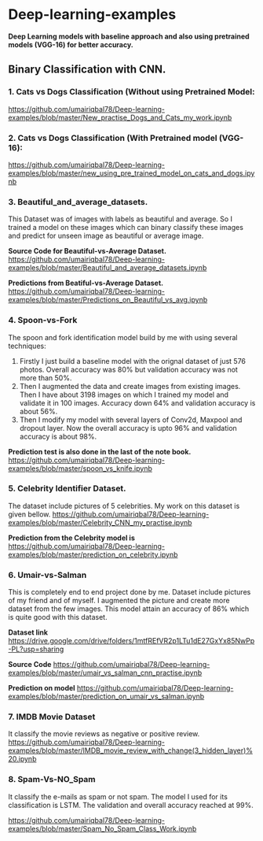 # Deep-learning-examples
**Deep Learning models with baseline approach and also using pretrained models (VGG-16) for better accuracy.**

## Binary Classification with CNN.
### 1. Cats vs Dogs Classification (Without using Pretrained Model:
https://github.com/umairiqbal78/Deep-learning-examples/blob/master/New_practise_Dogs_and_Cats_my_work.ipynb

### 2. Cats vs Dogs Classification (With Pretrained model (VGG-16):
https://github.com/umairiqbal78/Deep-learning-examples/blob/master/new_using_pre_trained_model_on_cats_and_dogs.ipynb

### 3. Beautiful_and_average_datasets.
This Dataset was of images with labels as beautiful and average. So I trained a model on these images which can binary classify these images and predict for unseen image as beautiful or average image.

**Source Code for Beautiful-vs-Average Dataset.**
https://github.com/umairiqbal78/Deep-learning-examples/blob/master/Beautiful_and_average_datasets.ipynb

**Predictions from Beatiful-vs-Average Dataset.**
https://github.com/umairiqbal78/Deep-learning-examples/blob/master/Predictions_on_Beautiful_vs_avg.ipynb

### 4. Spoon-vs-Fork
The spoon and fork identification model build by me with using several techniques:
1. Firstly I just build a baseline model with the orignal dataset of just 576 photos. Overall accuracy was 80% but validation accuracy was not more than 50%.
2. Then I augmented the data and create images from existing images. Then I have about 3198 images on which I trained my model and validate it in 100 images. Accuracy down 64% and validation accuracy is about 56%.
3. Then I modify my model with several layers of Conv2d, Maxpool and dropout layer. Now the overall accuracy is upto 96% and validation accuracy is about 98%.

**Prediction test is also done in the last of the note book.**
https://github.com/umairiqbal78/Deep-learning-examples/blob/master/spoon_vs_knife.ipynb

### 5. Celebrity Identifier Dataset.
The dataset include pictures of 5 celebrities. My work on this dataset is given bellow.
https://github.com/umairiqbal78/Deep-learning-examples/blob/master/Celebrity_CNN_my_practise.ipynb

**Prediction from the Celebrity model is**
https://github.com/umairiqbal78/Deep-learning-examples/blob/master/prediction_on_celebrity.ipynb

### 6. Umair-vs-Salman 
This is completely end to end project done by me. Dataset include pictures of my friend and of myself.
I augmented the picture and create more dataset from the few images. This model attain an accuracy of 86% which is quite good with this dataset. 

**Dataset link**
https://drive.google.com/drive/folders/1mtfREfVR2p1LTu1dE27GxYx85NwPp-PL?usp=sharing

**Source Code**
https://github.com/umairiqbal78/Deep-learning-examples/blob/master/umair_vs_salman_cnn_practise.ipynb

**Prediction on model**
https://github.com/umairiqbal78/Deep-learning-examples/blob/master/prediction_on_umair_vs_salman.ipynb

### 7. IMDB Movie Dataset
It classify the movie reviews as negative or positive review.
https://github.com/umairiqbal78/Deep-learning-examples/blob/master/IMDB_movie_review_with_change(3_hidden_layer)%20.ipynb

### 8. Spam-Vs-NO_Spam
It classify the e-mails as spam or not spam. The model I used for its classification is LSTM. The validation and overall accuracy reached at 99%.

https://github.com/umairiqbal78/Deep-learning-examples/blob/master/Spam_No_Spam_Class_Work.ipynb
